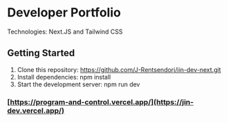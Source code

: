 # **Developer Portfolio**
Technologies: Next.JS and Tailwind CSS

## Getting Started
1. Clone this repository: https://github.com/J-Rentsendorj/jin-dev-next.git
2. Install dependencies: npm install
3. Start the development server: npm run dev

### [https://program-and-control.vercel.app/](https://jin-dev.vercel.app/)
